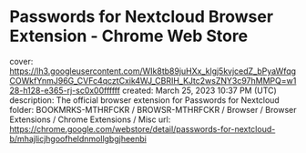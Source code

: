 # Passwords for Nextcloud Browser Extension - Chrome Web Store

cover: https://lh3.googleusercontent.com/WIk8tb89juHXx_klgj5kvjcedZ_bPyaWfqgCOWkfYnmJ96G_CVFc4qcztCxik4WJ_CBRIH_KJtc2wsZNY3c97hMMPQ=w128-h128-e365-rj-sc0x00ffffff
created: March 25, 2023 10:37 PM (UTC)
description: The official browser extension for Passwords for Nextcloud
folder: BOOKMRKS-MTHRFCKR / BROWSR-MTHRFCKR / Browser / Browser Extensions / Chrome Extensions / Misc
url: https://chrome.google.com/webstore/detail/passwords-for-nextcloud-b/mhajlicjhgoofheldnmollgbgjheenbi